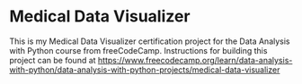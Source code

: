 # Medical Data Visualizer

This is my Medical Data Visualizer certification project for the Data Analysis with Python course from freeCodeCamp. Instructions for building this project can be found at https://www.freecodecamp.org/learn/data-analysis-with-python/data-analysis-with-python-projects/medical-data-visualizer

